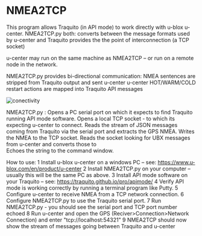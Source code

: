 # NMEA2TCP
This program allows Traquito (in API mode) to work directly with u-blox u-center.  NMEA2TCP.py both: 
converts between the message formats used by u-center and Traquito
provides the the point of interconnection (a TCP socket)

u-center may run on the same machine as NMEA2TCP – or run on a remote node in the network.

NMEA2TCP.py provides bi-directional communication:
	NMEA sentences are stripped from Traquito output and sent u-center
	u-center HOT/WARM/COLD restart actions are mapped into Traquito API messages
 
![conectivity](https://github.com/SteveRan/NMEA2TCP/assets/314756/011b94f0-3a4a-47e4-a0e9-a037f5d6d737)

NMEA2TCP.py :
Opens a PC serial port on which it expects to find Traquito running API mode software.
Opens a local TCP socket  - to which its expecting u-center to connect.
Reads the stream of JSON messages coming from Traquito via the serial port and extracts the GPS NMEA. Writes the NMEA to the TCP socket.
Reads the socket looking for UBX messages from u-center and converts those to    
Echoes the string to the command window.

How to use:
1 Install u-blox u-center on a windows PC – see: https://www.u-blox.com/en/product/u-center
2 Install NMEA2TCP.py on your computer – usually this will be the same PC as above.
3 Install API mode software on your Traquito – see: https://traquito.github.io/pro/apimode/
4 Verify API mode is working correctly by running a terminal program like Putty.
5 Configure u-center to receive NMEA from a TCP network connection.
6 Configure NMEA2TCP.py to use the Traquito serial port.
7 Run NMEA2TCP.py - you should see the serial port and TCP port number echoed 
8 Run u-center and open the GPS (Reciver>Connection>Network Connection) and enter "tcp://localhost:54321"
9 NMEA2TCP should now show the stream of messages going between Traquito and u-center

